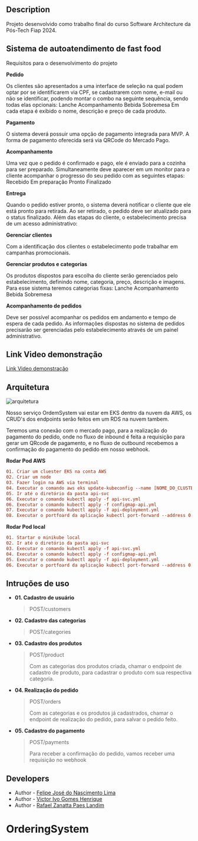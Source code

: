 ## Description 


Projeto desenvolvido como trabalho final do curso Software Architecture da Pós-Tech Fiap 2024.

## Sistema de autoatendimento de fast food

Requisitos para o desenvolvimento do projeto

**Pedido**

Os clientes são apresentados a uma interface de seleção na qual podem optar por se identificarem via CPF, se cadastrarem com nome, e-mail ou não se identificar, podendo montar o combo na seguinte sequência, sendo todas elas opcionais: Lanche Acompanhamento Bebida Sobremesa Em cada etapa é exibido o nome, descrição e preço de cada produto.

**Pagamento**

O sistema deverá possuir uma opção de pagamento integrada para MVP. A forma de pagamento oferecida será via QRCode do Mercado Pago.

**Acompanhamento**

Uma vez que o pedido é confirmado e pago, ele é enviado para a cozinha para ser preparado. Simultaneamente deve aparecer em um monitor para o cliente acompanhar o progresso do seu pedido com as seguintes etapas: Recebido Em preparação Pronto Finalizado

**Entrega**

Quando o pedido estiver pronto, o sistema deverá notificar o cliente que ele está pronto para retirada. Ao ser retirado, o pedido deve ser atualizado para o status finalizado. Além das etapas do cliente, o estabelecimento precisa de um acesso administrativo:

**Gerenciar clientes**

Com a identificação dos clientes o estabelecimento pode trabalhar em campanhas promocionais.

**Gerenciar produtos e categorias**

Os produtos dispostos para escolha do cliente serão gerenciados pelo estabelecimento, definindo nome, categoria, preço, descrição e imagens. Para esse sistema teremos categorias fixas: Lanche Acompanhamento Bebida Sobremesa

**Acompanhamento de pedidos**

Deve ser possível acompanhar os pedidos em andamento e tempo de espera de cada pedido. As informações dispostas no sistema de pedidos precisarão ser gerenciadas pelo estabelecimento através de um painel administrativo.

## Link Video demonstração

[Link Video demonstração](https://www.youtube.com/watch?v=zTSFxMMnUKk)

## Arquitetura

![arquitetura](/arquitetura.png)

Nosso serviço OrdemSystem vai estar em EKS dentro da nuvem da AWS, os CRUD's dos endpoints serão feitos em um RDS na nuvem tambem.

Teremos uma conexão com o mercado pago, para a realização do pagamento do pedido, onde no fluxo de inbound é feita a requisição para gerar um QRcode de pagamento, e no fluxo de outbound recebemos a confirmação do pagamento do pedido em nosso webhook.

**Rodar Pod AWS**

```diff
01. Criar um cluester EKS na conta AWS
02. Criar um node
03. Fazer login na AWS via terminal
04. Executar o comando aws eks update-kubeconfig --name [NOME_DO_CLUSTER]
05. Ir até o diretório da pasta api-svc
06. Executar o comando kubectl apply -f api-svc.yml
06. Executar o comando kubectl apply -f configmap-api.yml
07. Executar o comando kubectl apply -f api-deployment.yml
08. Executar o portfoard da aplicação kubectl port-forward --address 0.0.0.0 api-deployment-76c6d54dcf-qrnjc 80:3000
```

**Rodar Pod local**

```diff
01. Startar o minikube local
02. Ir até o diretório da pasta api-svc
03. Executar o comando kubectl apply -f api-svc.yml
04. Executar o comando kubectl apply -f configmap-api.yml
05. Executar o comando kubectl apply -f api-deployment.yml
06. Executar o portfoard da aplicação kubectl port-forward --address 0.0.0.0 api-deployment-76c6d54dcf-qrnjc 80:3000
```

## Intruções de uso

- **01. Cadastro de usuário**

  > POST/customers

- **02. Cadastro das categorias**

  > POST/categories

- **03. Cadastro dos produtos**

  > POST/product
  >
  > Com as categorias dos produtos criada, chamar o endpoint de cadastro de produto, para cadastrar o produto com sua respectiva categoria.

- **04. Realização do pedido**

  > POST/orders
  >
  > Com as categorias e os produtos já cadastrados, chamar o endpoint de realização do pedido, para salvar o pedido feito.

- **05. Cadastro do pagamento**
  > POST/payments
  >
  > Para receber a confirmação do pedido, vamos receber uma requisição no webhook

## Developers

- Author - [Felipe José do Nascimento Lima](https://www.linkedin.com/in/felipe-lima-00bb62171/)
- Author - [Victor Ivo Gomes Henrique](https://www.linkedin.com/in/victor-ivo-henrique-68557313a/)
- Author - [Rafael Zanatta Paes Landim](https://www.linkedin.com/in/rafael-landim-81b7aa1ab/)
# OrderingSystem
